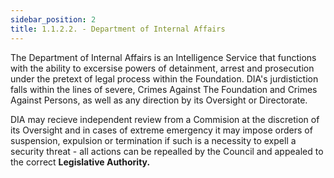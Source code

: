 ```yaml
---
sidebar_position: 2
title: 1.1.2.2. - Department of Internal Affairs
---
```

The Department of Internal Affairs is an Intelligence Service that functions with the ability to excersise powers of detainment, arrest and prosecution under the pretext of legal process within the Foundation. DIA's jurdistiction falls within the lines of severe, Crimes Against The Foundation and Crimes Against Persons, as well as any direction by its Oversight or Directorate. 

DIA may recieve independent review from a Commision at the discretion of its Oversight and in cases of extreme emergency it may impose orders of suspension, expulsion or termination if such is a necessity to expell a security threat - all actions can be repealled by the Council and appealed to the correct **Legislative Authority.**